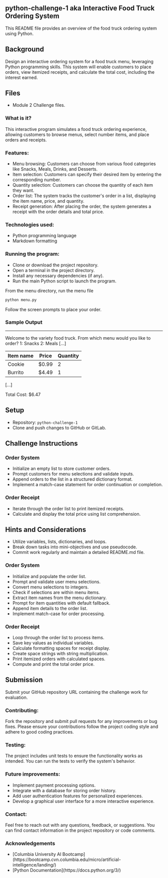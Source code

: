 ## python-challenge-1 aka Interactive Food Truck Ordering System

This README file provides an overview of the food truck ordering system using Python.

## Background
Design an interactive ordering system for a food truck menu, leveraging Python programming skills. This system will enable customers to place orders, view itemized receipts, and calculate the total cost, including the interest earned.

## Files
- Module 2 Challenge files.
  
### What is it?

This interactive program simulates a food truck ordering experience, allowing customers to browse menus, select number items, and place orders and receipts.

### Features:

<ul>
    <li>Menu browsing: Customers can choose from various food categories like Snacks, Meals, Drinks, and Desserts.</li>
    <li>Item selection: Customers can specify their desired item by entering the corresponding number.</li>
    <li>Quantity selection: Customers can choose the quantity of each item they want.</li>
    <li>Order list: The system tracks the customer's order in a list, displaying the item name, price, and quantity.</li>
    <li>Receipt generation: After placing the order, the system generates a receipt with the order details and total price.</li>
</ul>

### Technologies used:

<ul>
    <li>Python programming language</li>
    <li>Markdown formatting</li>
</ul>

### Running the program:

<ul>
    <li>Clone or download the project repository.</li>
    <li>Open a terminal in the project directory.</li>
    <li>Install any necessary dependencies (if any).</li>
    <li>Run the main Python script to launch the program.</li>
</ul>

From the menu directory, run the menu file

```bash
python menu.py
```
Follow the screen prompts to place your order.


### Sample Output
---
Welcome to the variety food truck.
From which menu would you like to order? 
1: Snacks
2: Meals
[...]

Item name                 | Price  | Quantity
--------------------------|--------|----------
Cookie                    | $0.99  | 2
Burrito                   | $4.49  | 1
[...]

Total Cost: $6.47



## Setup
- Repository: `python-challenge-1`
- Clone and push changes to GitHub or GitLab.

## Challenge Instructions

### Order System
- Initialize an empty list to store customer orders.
- Prompt customers for menu selections and validate inputs.
- Append orders to the list in a structured dictionary format.
- Implement a match-case statement for order continuation or completion.

### Order Receipt
- Iterate through the order list to print itemized receipts.
- Calculate and display the total price using list comprehension.

## Hints and Considerations
- Utilize variables, lists, dictionaries, and loops.
- Break down tasks into mini-objectives and use pseudocode.
- Commit work regularly and maintain a detailed README.md file.



### Order System
- Initialize and populate the order list.
- Prompt and validate user menu selections.
- Convert menu selections to integers.
- Check if selections are within menu items.
- Extract item names from the menu dictionary.
- Prompt for item quantities with default fallback.
- Append item details to the order list.
- Implement match-case for order processing.

### Order Receipt
- Loop through the order list to process items.
- Save key values as individual variables.
- Calculate formatting spaces for receipt display.
- Create space strings with string multiplication.
- Print itemized orders with calculated spaces.
- Compute and print the total order price.

## Submission
Submit your GitHub repository URL containing the challenge work for evaluation.


### Contributing:

Fork the repository and submit pull requests for any improvements or bug fixes. Please ensure your contributions follow the project coding style and adhere to good coding practices.

### Testing:

The project includes unit tests to ensure the functionality works as intended. You can run the tests to verify the system's behavior.

### Future improvements:

<ul>
    <li>Implement payment processing options.</li>
    <li>Integrate with a database for storing order history.</li>
    <li>Add user authentication features for personalized experiences.</li>
    <li>Develop a graphical user interface for a more interactive experience.</li>
</ul>

### Contact:

Feel free to reach out with any questions, feedback, or suggestions. You can find contact information in the project repository or code comments.


### Acknowledgements
<ul>
<li>[Columbia University AI Bootcamp](https://bootcamp.cvn.columbia.edu/micro/artificial-intelligence/landing/)</li>
<li>[Python Documentation](https://docs.python.org/3/)</li>
</ul>
